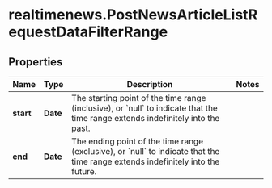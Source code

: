 # realtimenews.PostNewsArticleListRequestDataFilterRange

## Properties

Name | Type | Description | Notes
------------ | ------------- | ------------- | -------------
**start** | **Date** | The starting point of the time range (inclusive), or &#x60;null&#x60; to indicate that the time range extends indefinitely into the past. | 
**end** | **Date** | The ending point of the time range (exclusive), or &#x60;null&#x60; to indicate that the time range extends indefinitely into the future. | 


